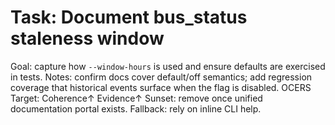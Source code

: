 # Task: Document bus_status staleness window
Goal: capture how `--window-hours` is used and ensure defaults are exercised in tests.
Notes: confirm docs cover default/off semantics; add regression coverage that historical events surface when the flag is disabled.
OCERS Target: Coherence↑ Evidence↑
Sunset: remove once unified documentation portal exists.
Fallback: rely on inline CLI help.
